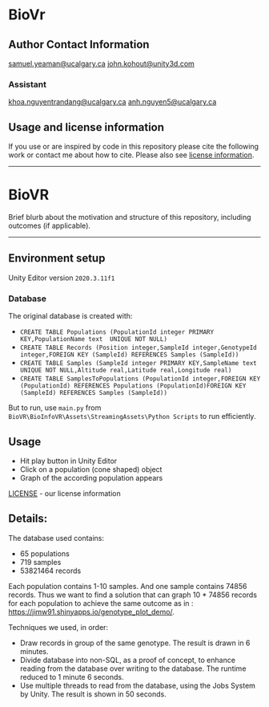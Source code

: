 # BioVr

## Author Contact Information


samuel.yeaman@ucalgary.ca
john.kohout@unity3d.com

### Assistant
khoa.nguyentrandang@ucalgary.ca
anh.nguyen5@ucalgary.ca

## Usage and license information

If you use or are inspired by code in this repository please cite the following work or contact me about how to cite. Please also see [license information](LICENSE).

---

# BioVR

Brief blurb about the motivation and structure of this repository, including outcomes (if applicable).

---

## Environment setup

Unity Editor version `2020.3.11f1`

### Database
The original database is created with:

- `CREATE TABLE Populations (PopulationId integer PRIMARY KEY,PopulationName text  UNIQUE NOT NULL)`
- `CREATE TABLE Records (Position integer,SampleId integer,GenotypeId integer,FOREIGN KEY (SampleId) REFERENCES Samples (SampleId))`
- `CREATE TABLE Samples (SampleId integer PRIMARY KEY,SampleName text UNIQUE NOT NULL,Altitude real,Latitude real,Longitude real)`
- `CREATE TABLE SamplesToPopulations (PopulationId integer,FOREIGN KEY (PopulationId) REFERENCES Populations (PopulationId)FOREIGN KEY (SampleId) REFERENCES Samples (SampleId))`

But to run, use `main.py` from `BioVR\BioInfoVR\Assets\StreamingAssets\Python Scripts` to run efficiently.
 
## Usage

- Hit play button in Unity Editor
- Click on a population (cone shaped) object
- Graph of the according population appears

[LICENSE](LICENSE) - our license information

## Details:

The database used contains:

- 65 populations
- 719 samples
- 53821464 records

Each population contains 1-10 samples. And one sample contains 74856 records. Thus we want to find a solution that can graph 10 * 74856 records for each population to achieve the same outcome as in : https://jimw91.shinyapps.io/genotype_plot_demo/.

Techniques we used, in order:

- Draw records in group of the same genotype. The result is drawn in 6 minutes.
- Divide database into non-SQL, as a proof of concept, to enhance reading from the database over writing to the database. The runtime reduced to 1 minute 6 seconds.
- Use multiple threads to read from the database, using the Jobs System by Unity. The result is shown in 50 seconds.


